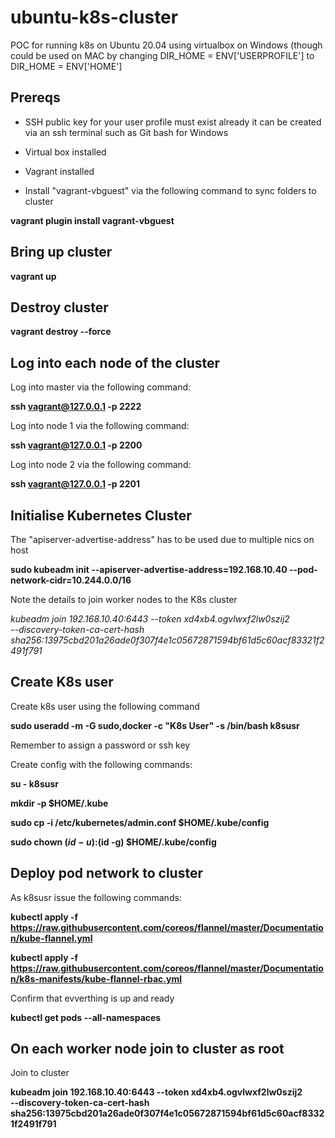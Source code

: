 # ubuntu-k8s-cluster
POC for running k8s on Ubuntu 20.04 using virtualbox on Windows (though could be used on MAC by changing DIR_HOME = ENV['USERPROFILE'] to DIR_HOME = ENV['HOME']

## Prereqs

* SSH public key for your user profile must exist already it can be created via an ssh terminal such as Git bash for Windows

* Virtual box installed

* Vagrant installed

* Install "vagrant-vbguest" via the following command to sync folders to cluster

**vagrant plugin install vagrant-vbguest**

## Bring up cluster

**vagrant up**

## Destroy cluster

**vagrant destroy --force**

## Log into each node of the cluster

Log into master via the following command:

**ssh vagrant@127.0.0.1 -p 2222**

Log into node 1 via the following command:

**ssh vagrant@127.0.0.1 -p 2200**

Log into node 2 via the following command: 

**ssh vagrant@127.0.0.1 -p 2201**

## Initialise Kubernetes Cluster

The "apiserver-advertise-address" has to be used due to multiple nics on host

**sudo kubeadm init --apiserver-advertise-address=192.168.10.40 --pod-network-cidr=10.244.0.0/16**

Note the details to join worker nodes to the K8s cluster

*kubeadm join 192.168.10.40:6443 --token xd4xb4.ogvlwxf2lw0szij2 \
    --discovery-token-ca-cert-hash sha256:13975cbd201a26ade0f307f4e1c05672871594bf61d5c60acf83321f2491f791*


## Create K8s user

Create k8s user using the following command

**sudo useradd -m -G sudo,docker -c "K8s User" -s /bin/bash k8susr**

Remember to assign a password or ssh key

Create config with the following commands:

**su - k8susr**

**mkdir -p $HOME/.kube**

**sudo cp -i /etc/kubernetes/admin.conf $HOME/.kube/config**

**sudo chown $(id -u):$(id -g) $HOME/.kube/config**

## Deploy pod network to cluster

As k8susr issue the following commands:

**kubectl apply -f https://raw.githubusercontent.com/coreos/flannel/master/Documentation/kube-flannel.yml**

**kubectl apply -f https://raw.githubusercontent.com/coreos/flannel/master/Documentation/k8s-manifests/kube-flannel-rbac.yml**

Confirm that evverthing is up and ready

**kubectl get pods --all-namespaces**

## On each worker node join to cluster as root


Join to cluster

**kubeadm join 192.168.10.40:6443 --token xd4xb4.ogvlwxf2lw0szij2 \
    --discovery-token-ca-cert-hash sha256:13975cbd201a26ade0f307f4e1c05672871594bf61d5c60acf83321f2491f791**







